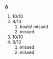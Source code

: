 **8**

1. 10/10
2. 8/10
   1. boats! missed
   2. missed
3. 10/10
4. 8/10
   1. missed
   2. missed
